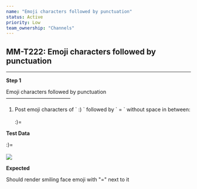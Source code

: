 ```yaml
---
name: "Emoji characters followed by punctuation"
status: Active
priority: Low
team_ownership: "Channels"
---
```


## MM-T222: Emoji characters followed by punctuation

---

**Step 1**

Emoji characters followed by punctuation\
–––––––––––––––––––––––––

1. Post emoji characters of \` :) \` followed by \` = \` without space in between:\
   \
   :)=

**Test Data**

:)=\
\
![](https://smartbear-tm4j-prod-us-west-2-attachment-rich-text.s3.us-west-2.amazonaws.com/embedded-f3277290f945470c4add5d21ef3dc7ca7b74388fc7152bfb6b99ae58c66a95a8-1588290385973-Screen+Shot+2020-04-30+at+4.46.09+PM.png)

**Expected**

Should render smiling face emoji with "=" next to it
